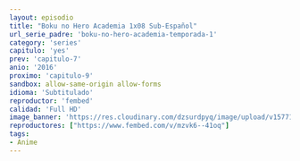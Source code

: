 ```yaml
---
layout: episodio
title: "Boku no Hero Academia 1x08 Sub-Español"
url_serie_padre: 'boku-no-hero-academia-temporada-1'
category: 'series'
capitulo: 'yes'
prev: 'capitulo-7'
anio: '2016'
proximo: 'capitulo-9'
sandbox: allow-same-origin allow-forms
idioma: 'Subtitulado'
reproductor: 'fembed'
calidad: 'Full HD'
image_banner: 'https://res.cloudinary.com/dzsurdpyq/image/upload/v1577157932/My-Hero-Academia-temporada-1-banner_inbjty.jpg'
reproductores: ["https://www.fembed.com/v/mzvk6--41oq"]
tags:
- Anime
---
```











